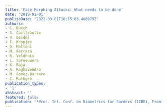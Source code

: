```yaml
---
title: 'Face Morphing Attacks: What needs to be done'
date: '2019-01-01'
publishDate: '2021-03-01T10:15:03.460079Z'
authors:
- C. Busch
- S. Caillebotte
- U. Seidel
- F. Knopjes
- D. Maltoni
- M. Ferrara
- R. Veldhuis
- L. Spreeuwers
- K. Raja
- R. Raghavendra
- M. Gomez-Barrero
- C. Rathgeb
publication_types:
- '1'
abstract: ''
featured: false
publication: '*Proc. Int. Conf. on Biometrics for Borders (ICBB), Frontex*'
---
```



